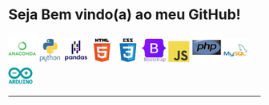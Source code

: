 # Seja Bem vindo(a) ao meu GitHub!

<div>
  <img src="https://github.com/devicons/devicon/blob/master/icons/anaconda/anaconda-original-wordmark.svg" title="" alt="" width="55" height="55">
  <img src="https://github.com/devicons/devicon/blob/master/icons/python/python-original-wordmark.svg" title="" alt="" width="48" height="48">
  <img src="https://github.com/devicons/devicon/blob/master/icons/pandas/pandas-original-wordmark.svg" title="" alt="" width="48" height="48">
  
  <img src="https://github.com/devicons/devicon/blob/master/icons/html5/html5-original-wordmark.svg" title="" alt="" width="48" height="48">
  <img src="https://github.com/devicons/devicon/blob/master/icons/css3/css3-original-wordmark.svg" title="" alt="" width="48" height="48">
  <img src="https://github.com/devicons/devicon/blob/master/icons/bootstrap/bootstrap-original-wordmark.svg" title="" alt="" width="48" height="48">
  <img src="https://github.com/devicons/devicon/blob/master/icons/javascript/javascript-original.svg" title="" alt="" width="43" height="43">
  <img src="https://github.com/devicons/devicon/blob/master/icons/php/php-original.svg" title="" alt="" width="60" height="60">
  <img src="https://github.com/devicons/devicon/blob/master/icons/mysql/mysql-original-wordmark.svg" title="" alt="" width="48" height="48">
  
  <img src="https://github.com/devicons/devicon/blob/master/icons/arduino/arduino-original-wordmark.svg" title="Arduino" alt="Arduino" width="48" height="48">
</div>

---
